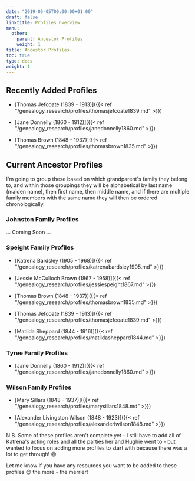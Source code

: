 ```yaml
---
date: "2019-05-05T00:00:00+01:00"
draft: false
linktitle: Profiles Overview
menu:
  other:
    parent: Ancestor Profiles
    weight: 1
title: Ancestor Profiles
toc: true
type: docs
weight: 1
---
```

## Recently Added Profiles

* [Thomas Jefcoate (1839 - 1913)]({{< ref "/genealogy_research/profiles/thomasjefcoate1839.md" >}})

* [Jane Donnelly (1860 - 1912)]({{< ref "/genealogy_research/profiles/janedonnelly1860.md" >}})

* [Thomas Brown (1848 - 1937)]({{< ref "/genealogy_research/profiles/thomasbrown1835.md" >}})


## Current Ancestor Profiles
I'm going to group these based on which grandparent's family they belong to, and within those groupings they will be alphabetical by last name (maiden name), then first name, then middle name, and if there are multiple family members with the same name they will then be ordered chronologically.

### Johnston Family Profiles

... Coming Soon ...

### Speight Family Profiles

* [Katrena Bardsley (1905 - 1968)]({{< ref "/genealogy_research/profiles/katrenabardsley1905.md" >}})

* [Jessie McCulloch Brown (1867 - 1958)]({{< ref "/genealogy_research/profiles/jessiespeight1867.md" >}})

* [Thomas Brown (1848 - 1937)]({{< ref "/genealogy_research/profiles/thomasbrown1835.md" >}})

* [Thomas Jefcoate (1839 - 1913)]({{< ref "/genealogy_research/profiles/thomasjefcoate1839.md" >}})

* [Matilda Sheppard (1844 - 1916)]({{< ref "/genealogy_research/profiles/matildasheppard1844.md" >}})

### Tyree Family Profiles

* [Jane Donnelly (1860 - 1912)]({{< ref "/genealogy_research/profiles/janedonnelly1860.md" >}})

### Wilson Family Profiles

* [Mary Sillars (1848 - 1937)]({{< ref "/genealogy_research/profiles/marysillars1848.md" >}})

* [Alexander Livingston Wilson (1848 - 1923)]({{< ref "/genealogy_research/profiles/alexanderlwilson1848.md" >}})


N.B. Some of these profiles aren't complete yet - I still have to add all of Katrena's acting roles and all the parties her and Hughie went to - but wanted to focus on adding more profiles to start with because there was a lot to get through! :sweat_smile:

Let me know if you have any resources you want to be added to these profiles :heart_eyes: the more - the merrier!

